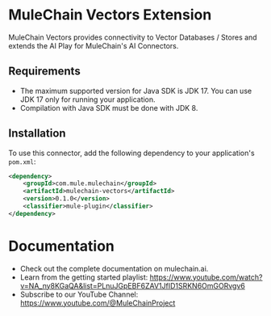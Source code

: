 # MuleChain Vectors Extension
MuleChain Vectors provides connectivity to Vector Databases / Stores and extends the AI Play for MuleChain's AI Connectors. 

## Requirements

- The maximum supported version for Java SDK is JDK 17. You can use JDK 17 only for running your application.
- Compilation with Java SDK must be done with JDK 8.

## Installation

To use this connector, add the following dependency to your application's `pom.xml`:

```xml
<dependency>
    <groupId>com.mule.mulechain</groupId>
    <artifactId>mulechain-vectors</artifactId>
    <version>0.1.0</version>
    <classifier>mule-plugin</classifier>
</dependency>
```

# Documentation 
- Check out the complete documentation on mulechain.ai.
- Learn from the getting started playlist: https://www.youtube.com/watch?v=NA_ny8KGaQA&list=PLnuJGpEBF6ZAV1JfID1SRKN6OmGORvgv6
- Subscribe to our YouTube Channel: https://www.youtube.com/@MuleChainProject